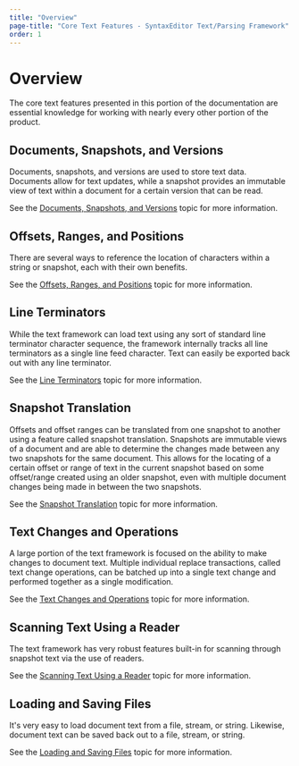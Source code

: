 ```yaml
---
title: "Overview"
page-title: "Core Text Features - SyntaxEditor Text/Parsing Framework"
order: 1
---
```

# Overview

The core text features presented in this portion of the documentation are essential knowledge for working with nearly every other portion of the product.

## Documents, Snapshots, and Versions

Documents, snapshots, and versions are used to store text data.  Documents allow for text updates, while a snapshot provides an immutable view of text within a document for a certain version that can be read.

See the [Documents, Snapshots, and Versions](documents-snapshots-versions.md) topic for more information.

## Offsets, Ranges, and Positions

There are several ways to reference the location of characters within a string or snapshot, each with their own benefits.

See the [Offsets, Ranges, and Positions](offsets-ranges-positions.md) topic for more information.

## Line Terminators

While the text framework can load text using any sort of standard line terminator character sequence, the framework internally tracks all line terminators as a single line feed character.  Text can easily be exported back out with any line terminator.

See the [Line Terminators](line-terminators.md) topic for more information.

## Snapshot Translation

Offsets and offset ranges can be translated from one snapshot to another using a feature called snapshot translation.  Snapshots are immutable views of a document and are able to determine the changes made between any two snapshots for the same document.  This allows for the locating of a certain offset or range of text in the current snapshot based on some offset/range created using an older snapshot, even with multiple document changes being made in between the two snapshots.

See the [Snapshot Translation](snapshot-translation.md) topic for more information.

## Text Changes and Operations

A large portion of the text framework is focused on the ability to make changes to document text.  Multiple individual replace transactions, called text change operations, can be batched up into a single text change and performed together as a single modification.

See the [Text Changes and Operations](text-changes.md) topic for more information.

## Scanning Text Using a Reader

The text framework has very robust features built-in for scanning through snapshot text via the use of readers.

See the [Scanning Text Using a Reader](scanning-text.md) topic for more information.

## Loading and Saving Files

It's very easy to load document text from a file, stream, or string.  Likewise, document text can be saved back out to a file, stream, or string.

See the [Loading and Saving Files](loading-saving-files.md) topic for more information.
